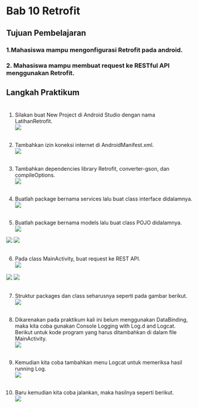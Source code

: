 # Bab 10 Retrofit 

## Tujuan Pembelajaran

### 1.Mahasiswa mampu mengonfigurasi Retrofit pada android.
### 2.  Mahasiswa mampu membuat request ke RESTful API menggunakan Retrofit. 

## Langkah Praktikum

#

1. Silakan buat New Project di Android Studio dengan nama LatihanRetrofit.<br>
<img src="img/langkah1.png"><br><br>

2. Tambahkan izin koneksi internet di AndroidManifest.xml.<br>
<img src="img/langkah2.png"><br><br>

3. Tambahkan dependencies library Retrofit, converter-gson, dan compileOptions.<br>
<img src="img/langkah3.png"><br><br>

4. Buatlah package bernama services lalu buat class interface didalamnya. <br>
<img src="img/langkah4.png"><br><br>

5. Buatlah package bernama models lalu buat class POJO didalamnya. <br>
<img src="img/langkah6.png"><br>
<img src="img/langkah6a.png">
<img src="img/langkah6b.png"><br><br>

6. Pada class MainActivity, buat request ke REST API.<br>
<img src="img/langkah7.png"><br>
<img src="img/langkah7a.png">
<img src="img/langkah7b.png"><br><br>

7. Struktur packages dan class seharusnya seperti pada gambar berikut.<br>
<img src="img/langkah8.png"><br><br>

8. Dikarenakan pada praktikum kali ini belum menggunakan DataBinding, maka kita coba gunakan Console Logging with Log.d and Logcat. Berikut untuk kode program yang harus ditambahkan di dalam file MainActivity.<br>
<img src="img/langkah9.png"><br><br>

9. Kemudian kita coba tambahkan menu Logcat untuk memeriksa hasil running Log.<br>
<img src="img/langkah10.png"><br><br>

10. Baru kemudian kita coba jalankan, maka hasilnya seperti berikut.<br>
<img src="img/langkah11.png"><br><br>


